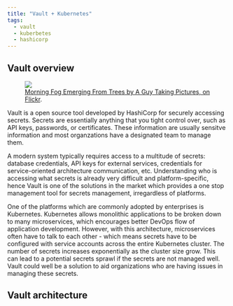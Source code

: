 ```yaml
---
title: "Vault + Kubernetes"
tags: 
  - vault
  - kuberbetes
  - hashicorp
---
```


## Vault overview

<figure>
	<a href="https://3.bp.blogspot.com/-oJqieCSS9rg/XH5c7jZPCTI/AAAAAAAAG0Q/Kxq3M7nvXSsaSFLUv0EyYo5aZELrg2fpACLcBGAs/w1200-h630-p-k-no-nu/1*1uBBtYhvuClK8AWry2xbmQ.png"><img src="https://3.bp.blogspot.com/-oJqieCSS9rg/XH5c7jZPCTI/AAAAAAAAG0Q/Kxq3M7nvXSsaSFLUv0EyYo5aZELrg2fpACLcBGAs/w1200-h630-p-k-no-nu/1*1uBBtYhvuClK8AWry2xbmQ.png"></a>
	<figcaption><a href="http://www.flickr.com/photos/80901381@N04/7758832526/" title="Morning Fog Emerging From Trees by A Guy Taking Pictures, on Flickr">Morning Fog Emerging From Trees by A Guy Taking Pictures, on Flickr</a>.</figcaption>
</figure>

Vault is a open source tool developed by HashiCorp for securely accessing secrets. Secrets are essentially anything that you tight control over, such as API keys, passwords, or certificates. These information are usually sensitve information and most organzations have a designated team to manage them. 

A modern system typically requires access to a multitude of secrets: database credentials, API keys for external services, credentials for service-oriented architecture communication, etc. Understanding who is accessing what secrets is already very difficult and platform-specific, hence Vault is one of the solutions in the market which provides a one stop management tool for secrets management, irregardless of platforms.

One of the platforms which are commonly adopted by enterprises is Kubernetes. Kubernetes allows monolithic applications to be broken down to many microservices, which encourages better DevOps flow of application development. However, with this architecture, microservices often have to talk to each other - which means secrets have to be configured with service accounts across the entire Kubernetes cluster. The number of secrets increases exponentially as the cluster size grow. This can lead to a potential secrets sprawl if the secrets are not managed well. Vault could well be a solution to aid organizations who are having issues in managing these secrets.

## Vault architecture


